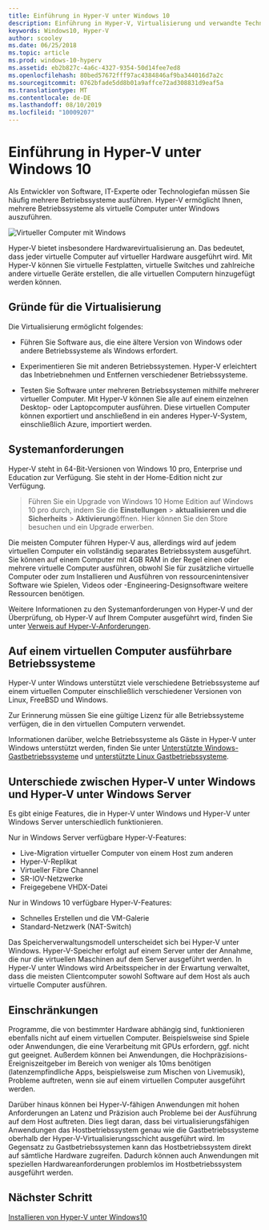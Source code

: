 ```yaml
---
title: Einführung in Hyper-V unter Windows 10
description: Einführung in Hyper-V, Virtualisierung und verwandte Technologien.
keywords: Windows10, Hyper-V
author: scooley
ms.date: 06/25/2018
ms.topic: article
ms.prod: windows-10-hyperv
ms.assetid: eb2b827c-4a6c-4327-9354-50d14fee7ed8
ms.openlocfilehash: 80bed57672fff97ac4384846af9ba344016d7a2c
ms.sourcegitcommit: 0762bfade5dd8b01a9affce72ad308831d9eaf5a
ms.translationtype: MT
ms.contentlocale: de-DE
ms.lasthandoff: 08/10/2019
ms.locfileid: "10009207"
---
```

# <a name="introduction-to-hyper-v-on-windows-10"></a>Einführung in Hyper-V unter Windows 10

Als Entwickler von Software, IT-Experte oder Technologiefan müssen Sie häufig mehrere Betriebssysteme ausführen. Hyper-V ermöglicht Ihnen, mehrere Betriebssysteme als virtuelle Computer unter Windows auszuführen.

![Virtueller Computer mit Windows](media/HyperVNesting.png)

Hyper-V bietet insbesondere Hardwarevirtualisierung an.  Das bedeutet, dass jeder virtuelle Computer auf virtueller Hardware ausgeführt wird.  Mit Hyper-V können Sie virtuelle Festplatten, virtuelle Switches und zahlreiche andere virtuelle Geräte erstellen, die alle virtuellen Computern hinzugefügt werden können.

## <a name="reasons-to-use-virtualization"></a>Gründe für die Virtualisierung

Die Virtualisierung ermöglicht folgendes:

* Führen Sie Software aus, die eine ältere Version von Windows oder andere Betriebssysteme als Windows erfordert.

* Experimentieren Sie mit anderen Betriebssystemen. Hyper-V erleichtert das Inbetriebnehmen und Entfernen verschiedener Betriebssysteme.

* Testen Sie Software unter mehreren Betriebssystemen mithilfe mehrerer virtueller Computer. Mit Hyper-V können Sie alle auf einem einzelnen Desktop- oder Laptopcomputer ausführen. Diese virtuellen Computer können exportiert und anschließend in ein anderes Hyper-V-System, einschließlich Azure, importiert werden.

## <a name="system-requirements"></a>Systemanforderungen

Hyper-V steht in 64-Bit-Versionen von Windows 10 pro, Enterprise und Education zur Verfügung. Sie steht in der Home-Edition nicht zur Verfügung.

> Führen Sie ein Upgrade von Windows 10 Home Edition auf Windows 10 pro durch, indem Sie die **Einstellungen** > **aktualisieren und die Sicherheits** > **Aktivierung**öffnen. Hier können Sie den Store besuchen und ein Upgrade erwerben.

Die meisten Computer führen Hyper-V aus, allerdings wird auf jedem virtuellen Computer ein vollständig separates Betriebssystem ausgeführt.  Sie können auf einem Computer mit 4GB RAM in der Regel einen oder mehrere virtuelle Computer ausführen, obwohl Sie für zusätzliche virtuelle Computer oder zum Installieren und Ausführen von ressourcenintensiver Software wie Spielen, Videos oder -Engineering-Designsoftware weitere Ressourcen benötigen.

Weitere Informationen zu den Systemanforderungen von Hyper-V und der Überprüfung, ob Hyper-V auf Ihrem Computer ausgeführt wird, finden Sie unter [Verweis auf Hyper-V‑Anforderungen](../reference/hyper-v-requirements.md).

## <a name="operating-systems-you-can-run-in-a-virtual-machine"></a>Auf einem virtuellen Computer ausführbare Betriebssysteme

Hyper-V unter Windows unterstützt viele verschiedene Betriebssysteme auf einem virtuellen Computer einschließlich verschiedener Versionen von Linux, FreeBSD und Windows.

Zur Erinnerung müssen Sie eine gültige Lizenz für alle Betriebssysteme verfügen, die in den virtuellen Computern verwendet.

Informationen darüber, welche Betriebssysteme als Gäste in Hyper-V unter Windows unterstützt werden, finden Sie unter [Unterstützte Windows-Gastbetriebssysteme](supported-guest-os.md) und [unterstützte Linux Gastbetriebssysteme](https://docs.microsoft.com/windows-server/virtualization/hyper-v/Supported-Linux-and-FreeBSD-virtual-machines-for-Hyper-V-on-Windows).

## <a name="differences-between-hyper-v-on-windows-and-hyper-v-on-windows-server"></a>Unterschiede zwischen Hyper-V unter Windows und Hyper-V unter Windows Server

Es gibt einige Features, die in Hyper-V unter Windows und Hyper-V unter Windows Server unterschiedlich funktionieren.

Nur in Windows Server verfügbare Hyper-V-Features:

* Live-Migration virtueller Computer von einem Host zum anderen
* Hyper-V-Replikat
* Virtueller Fibre Channel
* SR-IOV-Netzwerke
* Freigegebene VHDX-Datei

Nur in Windows 10 verfügbare Hyper-V-Features:

* Schnelles Erstellen und die VM-Galerie
* Standard-Netzwerk (NAT-Switch)

Das Speicherverwaltungsmodell unterscheidet sich bei Hyper-V unter Windows. Hyper-V-Speicher erfolgt auf einem Server unter der Annahme, die nur die virtuellen Maschinen auf dem Server ausgeführt werden. In Hyper-V unter Windows wird Arbeitsspeicher in der Erwartung verwaltet, dass die meisten Clientcomputer sowohl Software auf dem Host als auch virtuelle Computer ausführen.

## <a name="limitations"></a>Einschränkungen

Programme, die von bestimmter Hardware abhängig sind, funktionieren ebenfalls nicht auf einem virtuellen Computer. Beispielsweise sind Spiele oder Anwendungen, die eine Verarbeitung mit GPUs erfordern, ggf. nicht gut geeignet. Außerdem können bei Anwendungen, die Hochpräzisions-Ereigniszeitgeber im Bereich von weniger als 10ms benötigen (latenzempfindliche Apps, beispielsweise zum Mischen von Livemusik), Probleme auftreten, wenn sie auf einem virtuellen Computer ausgeführt werden.

Darüber hinaus können bei Hyper-V-fähigen Anwendungen mit hohen Anforderungen an Latenz und Präzision auch Probleme bei der Ausführung auf dem Host auftreten.  Dies liegt daran, dass bei virtualisierungsfähigen Anwendungen das Hostbetriebssystem genau wie die Gastbetriebssysteme oberhalb der Hyper-V-Virtualisierungsschicht ausgeführt wird. Im Gegensatz zu Gastbetriebssystemen kann das Hostbetriebssystem direkt auf sämtliche Hardware zugreifen. Dadurch können auch Anwendungen mit speziellen Hardwareanforderungen problemlos im Hostbetriebssystem ausgeführt werden.

## <a name="next-step"></a>Nächster Schritt

[Installieren von Hyper-V unter Windows10](../quick-start/enable-hyper-v.md)
